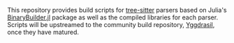 This repository provides build scripts for
[tree-sitter](https://github.com/tree-sitter/tree-sitter) parsers based on
Julia's [BinaryBuilder.jl](https://github.com/JuliaPackaging/BinaryBuilder.jl)
package as well as the compiled libraries for each parser. Scripts will be
upstreamed to the community build repository,
[Yggdrasil](https://github.com/JuliaPackaging/Yggdrasil), once they have
matured.
